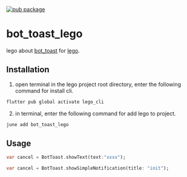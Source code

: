 [![pub package](https://img.shields.io/pub/v/bot_toast_lego.svg)](https://pub.dartlang.org/packages/bot_toast_lego)

# bot_toast_lego
lego about [bot_toast](https://pub.dev/packages/bot_toast) for [lego](https://lego.junestory.com/).

##  Installation
1. open terminal in the lego project root directory, enter the following command for install cli.
```bash
flutter pub global activate lego_cli
```
2. in terminal, enter the following command for add lego to project.
 ```bash
 june add bot_toast_lego
 ```

## Usage
```dart
var cancel = BotToast.showText(text:"xxxx");

var cancel = BotToast.showSimpleNotification(title: "init");
```
